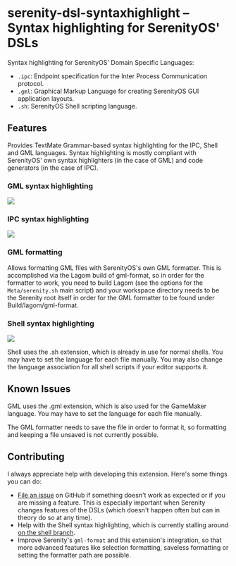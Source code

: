 # serenity-dsl-syntaxhighlight – Syntax highlighting for SerenityOS' DSLs

Syntax highlighting for SerenityOS' Domain Specific Languages:

* `.ipc`: Endpoint specification for the Inter Process Communication protocol.
* `.gml`: Graphical Markup Language for creating SerenityOS GUI application layouts.
* `.sh`: SerenityOS Shell scripting language.

## Features

Provides TextMate Grammar-based syntax highlighting for the IPC, Shell and GML languages. Syntax highlighting is mostly compliant with SerenityOS' own syntax highlighters (in the case of GML) and code generators (in the case of IPC).

### GML syntax highlighting
![](./img/gml-highlight.png)
### IPC syntax highlighting
![](./img/ipc-highlight.png)

### GML formatting

Allows formatting GML files with SerenityOS's own GML formatter. This is accomplished via the Lagom build of gml-format, so in order for the formatter to work, you need to build Lagom (see the options for the `Meta/serenity.sh` main script) and your workspace directory needs to be the Serenity root itself in order for the GML formatter to be found under Build/lagom/gml-format.

### Shell syntax highlighting
![](./img/shell-highlight.png)

Shell uses the .sh extension, which is already in use for normal shells. You may have to set the language for each file manually.
You may also change the language association for all shell scripts if your editor supports it.

## Known Issues

GML uses the .gml extension, which is also used for the GameMaker language. You may have to set the language for each file manually.

The GML formatter needs to save the file in order to format it, so formatting and keeping a file unsaved is not currently possible.

## Contributing

I always appreciate help with developing this extension. Here's some things you can do:
- [File an issue](https://github.com/kleinesfilmroellchen/serenity-dsl-syntaxhighlight/issues/new) on GitHub if something doesn't work as expected or if you are missing a feature. This is especially important when Serenity changes features of the DSLs (which doesn't happen often but can in theory do so at any time).
- Help with the Shell syntax highlighting, which is currently stalling around [on the shell branch](https://github.com/kleinesfilmroellchen/serenity-dsl-syntaxhighlight/tree/shell).
- Improve Serenity's `gml-format` and this extension's integration, so that more advanced features like selection formatting, saveless formatting or setting the formatter path are possible.
